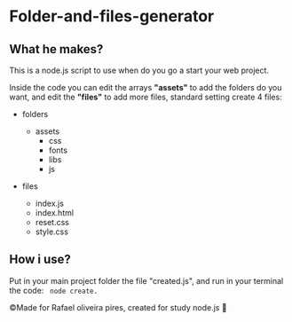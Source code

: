 # **Folder-and-files-generator**

## What he makes?

This is a node.js script to use when do you go a start your web project.

Inside the code you can edit the arrays **"assets"** to add the folders do you want, and edit the **"files"** to add more files, standard setting create 4 files:

* folders
  * assets
    * css
    * fonts
    * libs
    * js

* files
  * index.js
  * index.html
  * reset.css
  * style.css
  


## How i use?

Put in your main project folder the file "created.js", and run in your terminal the code: ``` node create.```

©Made for Rafael oliveira pires, created for study node.js :blue_heart:
